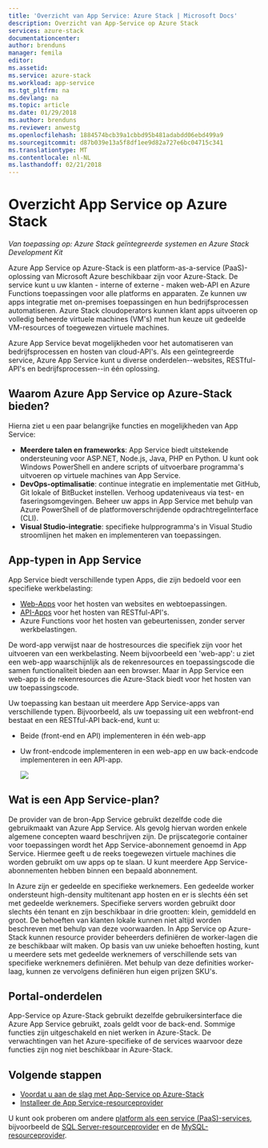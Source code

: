 ```yaml
---
title: 'Overzicht van App Service: Azure Stack | Microsoft Docs'
description: Overzicht van App-Service op Azure Stack
services: azure-stack
documentationcenter: 
author: brenduns
manager: femila
editor: 
ms.assetid: 
ms.service: azure-stack
ms.workload: app-service
ms.tgt_pltfrm: na
ms.devlang: na
ms.topic: article
ms.date: 01/29/2018
ms.author: brenduns
ms.reviewer: anwestg
ms.openlocfilehash: 1884574bcb39a1cbbd95b481adabdd06ebd499a9
ms.sourcegitcommit: d87b039e13a5f8df1ee9d82a727e6bc04715c341
ms.translationtype: MT
ms.contentlocale: nl-NL
ms.lasthandoff: 02/21/2018
---
```

# <a name="app-service-on-azure-stack-overview"></a>Overzicht App Service op Azure Stack
*Van toepassing op: Azure Stack geïntegreerde systemen en Azure Stack Development Kit*

Azure App Service op Azure-Stack is een platform-as-a-service (PaaS)-oplossing van Microsoft Azure beschikbaar zijn voor Azure-Stack. De service kunt u uw klanten - interne of externe - maken web-API en Azure Functions toepassingen voor alle platforms en apparaten. Ze kunnen uw apps integratie met on-premises toepassingen en hun bedrijfsprocessen automatiseren. Azure Stack cloudoperators kunnen klant apps uitvoeren op volledig beheerde virtuele machines (VM's) met hun keuze uit gedeelde VM-resources of toegewezen virtuele machines.

Azure App Service bevat mogelijkheden voor het automatiseren van bedrijfsprocessen en hosten van cloud-API's. Als een geïntegreerde service, Azure App Service kunt u diverse onderdelen--websites, RESTful-API's en bedrijfsprocessen--in één oplossing.

## <a name="why-offer-azure-app-service-on-azure-stack"></a>Waarom Azure App Service op Azure-Stack bieden?

Hierna ziet u een paar belangrijke functies en mogelijkheden van App Service:
- **Meerdere talen en frameworks**: App Service biedt uitstekende ondersteuning voor ASP.NET, Node.js, Java, PHP en Python. U kunt ook Windows PowerShell en andere scripts of uitvoerbare programma's uitvoeren op virtuele machines van App Service.
- **DevOps-optimalisatie**: continue integratie en implementatie met GitHub, Git lokale of BitBucket instellen. Verhoog updateniveaus via test- en faseringsomgevingen. Beheer uw apps in App Service met behulp van Azure PowerShell of de platformoverschrijdende opdrachtregelinterface (CLI).
- **Visual Studio-integratie**: specifieke hulpprogramma's in Visual Studio stroomlijnen het maken en implementeren van toepassingen.

## <a name="app-types-in-app-service"></a>App-typen in App Service

App Service biedt verschillende typen Apps, die zijn bedoeld voor een specifieke werkbelasting:

- [Web-Apps](https://docs.microsoft.com/azure/app-service-web/app-service-web-overview) voor het hosten van websites en webtoepassingen.
- [API-Apps](https://docs.microsoft.com/azure/app-service-api/app-service-api-apps-why-best-platform) voor het hosten van RESTful-API's.
- Azure Functions voor het hosten van gebeurtenissen, zonder server werkbelastingen.

De word-app verwijst naar de hostresources die specifiek zijn voor het uitvoeren van een werkbelasting. Neem bijvoorbeeld een 'web-app': u ziet een web-app waarschijnlijk als de rekenresources en toepassingscode die samen functionaliteit bieden aan een browser. Maar in App Service een web-app is de rekenresources die Azure-Stack biedt voor het hosten van uw toepassingscode.

Uw toepassing kan bestaan uit meerdere App Service-apps van verschillende typen. Bijvoorbeeld, als uw toepassing uit een webfront-end bestaat en een RESTful-API back-end, kunt u:
- Beide (front-end en API) implementeren in één web-app
- Uw front-endcode implementeren in een web-app en uw back-endcode implementeren in een API-app.

   ![](media/azure-stack-app-service-overview/image01.png)

## <a name="what-is-an-app-service-plan"></a>Wat is een App Service-plan?

De provider van de bron-App Service gebruikt dezelfde code die gebruikmaakt van Azure App Service. Als gevolg hiervan worden enkele algemene concepten waard beschrijven zijn. De prijscategorie container voor toepassingen wordt het App Service-abonnement genoemd in App Service. Hiermee geeft u de reeks toegewezen virtuele machines die worden gebruikt om uw apps op te slaan. U kunt meerdere App Service-abonnementen hebben binnen een bepaald abonnement.

In Azure zijn er gedeelde en specifieke werknemers. Een gedeelde worker ondersteunt high-density multitenant app hosten en er is slechts één set met gedeelde werknemers. Specifieke servers worden gebruikt door slechts één tenant en zijn beschikbaar in drie grootten: klein, gemiddeld en groot. De behoeften van klanten lokale kunnen niet altijd worden beschreven met behulp van deze voorwaarden. In App Service op Azure-Stack kunnen resource provider beheerders definiëren de worker-lagen die ze beschikbaar wilt maken. Op basis van uw unieke behoeften hosting, kunt u meerdere sets met gedeelde werknemers of verschillende sets van specifieke werknemers definiëren. Met behulp van deze definities worker-laag, kunnen ze vervolgens definiëren hun eigen prijzen SKU's.

## <a name="portal-features"></a>Portal-onderdelen

App-Service op Azure-Stack gebruikt dezelfde gebruikersinterface die Azure App Service gebruikt, zoals geldt voor de back-end. Sommige functies zijn uitgeschakeld en niet werken in Azure-Stack. De verwachtingen van het Azure-specifieke of de services waarvoor deze functies zijn nog niet beschikbaar in Azure-Stack.

## <a name="next-steps"></a>Volgende stappen


- [Voordat u aan de slag met App-Service op Azure-Stack](azure-stack-app-service-before-you-get-started.md)
- [Installeer de App Service-resourceprovider](azure-stack-app-service-deploy.md)

U kunt ook proberen om andere [platform als een service (PaaS)-services](azure-stack-tools-paas-services.md), bijvoorbeeld de [SQL Server-resourceprovider](azure-stack-sql-resource-provider-deploy.md) en de [MySQL-resourceprovider](azure-stack-mysql-resource-provider-deploy.md).
